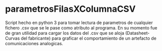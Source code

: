 # parametrosFilasXColumnaCSV
Script hecho en python 3 para tomar lectura de parametros de cualquier fichero .csv que se le pase como atributo al programa. En su momento fue de gran utilidad para cargar los datos del .csv que se aloja (Datasheet-Curvas del fabricante) para graficar el comportamiento de un artefacto de comunicaciones analogicas.
